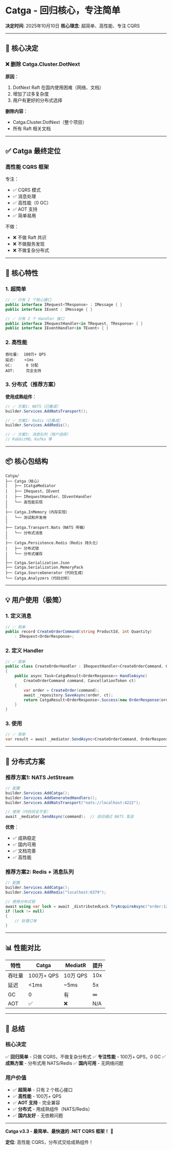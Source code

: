 # Catga - 回归核心，专注简单

**决定时间**: 2025年10月10日
**核心理念**: 超简单、高性能、专注 CQRS

---

## 🎯 核心决定

### ❌ 删除 Catga.Cluster.DotNext

**原因**：
1. DotNext Raft 在国内使用困难（网络、文档）
2. 增加了过多复杂度
3. 用户有更好的分布式选择

**删除内容**：
- Catga.Cluster.DotNext（整个项目）
- 所有 Raft 相关文档

---

## ✅ Catga 最终定位

### **高性能 CQRS 框架**

专注：
- ✅ CQRS 模式
- ✅ 消息处理
- ✅ 高性能（0 GC）
- ✅ AOT 支持
- ✅ 简单易用

不做：
- ❌ 不做 Raft 共识
- ❌ 不做服务发现
- ❌ 不做复杂分布式

---

## 🚀 核心特性

### 1. 超简单

```csharp
// ✅ 只有 2 个核心接口
public interface IRequest<TResponse> : IMessage { }
public interface IEvent : IMessage { }

// ✅ 只有 2 个 Handler 接口
public interface IRequestHandler<in TRequest, TResponse> { }
public interface IEventHandler<in TEvent> { }
```

### 2. 高性能

```
吞吐量:  100万+ QPS
延迟:    <1ms
GC:      0 分配
AOT:     完全支持
```

### 3. 分布式（推荐方案）

**使用成熟组件**：
```csharp
// ✅ 方案1: NATS（已集成）
builder.Services.AddNatsTransport();

// ✅ 方案2: Redis（已集成）
builder.Services.AddRedis();

// ✅ 方案3: 消息队列（用户选择）
// RabbitMQ、Kafka 等
```

---

## 📦 核心包结构

```
Catga/
├── Catga（核心）
│   ├── ICatgaMediator
│   ├── IRequest、IEvent
│   ├── IRequestHandler、IEventHandler
│   └── 高性能实现
│
├── Catga.InMemory（内存实现）
│   └── 测试和开发用
│
├── Catga.Transport.Nats（NATS 传输）
│   └── 分布式消息
│
├── Catga.Persistence.Redis（Redis 持久化）
│   ├── 分布式锁
│   └── 分布式缓存
│
├── Catga.Serialization.Json
├── Catga.Serialization.MemoryPack
├── Catga.SourceGenerator（代码生成）
└── Catga.Analyzers（代码分析）
```

---

## 💡 用户使用（极简）

### 1. 定义消息

```csharp
// ✅ 简单
public record CreateOrderCommand(string ProductId, int Quantity)
    : IRequest<OrderResponse>;
```

### 2. 定义 Handler

```csharp
// ✅ 简单
public class CreateOrderHandler : IRequestHandler<CreateOrderCommand, OrderResponse>
{
    public async Task<CatgaResult<OrderResponse>> HandleAsync(
        CreateOrderCommand command, CancellationToken ct)
    {
        var order = CreateOrder(command);
        await _repository.SaveAsync(order, ct);
        return CatgaResult<OrderResponse>.Success(new OrderResponse(order.Id));
    }
}
```

### 3. 使用

```csharp
// ✅ 简单
var result = await _mediator.SendAsync<CreateOrderCommand, OrderResponse>(command);
```

---

## 🎯 分布式方案

### 推荐方案1: NATS JetStream

```csharp
// 配置
builder.Services.AddCatga();
builder.Services.AddGeneratedHandlers();
builder.Services.AddNatsTransport("nats://localhost:4222");

// 使用（代码完全不变）
await _mediator.SendAsync(command);  // 自动通过 NATS 发送
```

**优势**：
- ✅ 成熟稳定
- ✅ 国内可用
- ✅ 文档完善
- ✅ 高性能

### 推荐方案2: Redis + 消息队列

```csharp
// 配置
builder.Services.AddCatga();
builder.Services.AddRedis("localhost:6379");

// 使用分布式锁
await using var lock = await _distributedLock.TryAcquireAsync("order:123");
if (lock != null)
{
    // 处理订单
}
```

---

## 📊 性能对比

| 特性 | Catga | MediatR | 提升 |
|------|-------|---------|------|
| 吞吐量 | 100万+ QPS | 10万 QPS | 10x |
| 延迟 | <1ms | ~5ms | 5x |
| GC | 0 | 有 | ∞ |
| AOT | ✅ | ❌ | N/A |

---

## 🎉 总结

### 核心决定

✅ **回归简单** - 只做 CQRS，不做复杂分布式
✅ **专注性能** - 100万+ QPS，0 GC
✅ **成熟方案** - 分布式用 NATS/Redis
✅ **国内可用** - 无网络问题

### 用户价值

- ✅ **超简单** - 只有 2 个核心接口
- ✅ **高性能** - 100万+ QPS
- ✅ **AOT 支持** - 完全兼容
- ✅ **分布式** - 用成熟组件（NATS/Redis）
- ✅ **国内友好** - 无依赖问题

---

**Catga v3.3 - 最简单、最快速的 .NET CQRS 框架！** 🚀

**定位**: 高性能 CQRS，分布式交给成熟组件！

